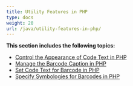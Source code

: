 ```yaml
---
title: Utility Features in PHP
type: docs
weight: 20
url: /java/utility-features-in-php/
---
```


**This section includes the following topics:**

- [Control the Appearance of Code Text in PHP](/barcode/java/control-the-appearance-of-code-text-in-php-html/)
- [Manage the Barcode Caption in PHP](/barcode/java/manage-the-barcode-caption-in-php-html/)
- [Set Code Text for Barcode in PHP](/barcode/java/set-code-text-for-barcode-in-php-html/)
- [Specify Symbologies for Barcodes in PHP](/barcode/java/specify-symbologies-for-barcodes-in-php-html/)
